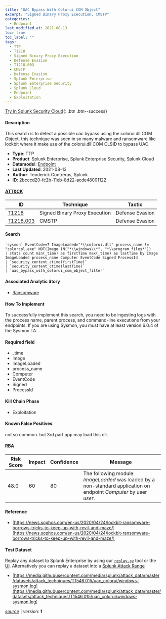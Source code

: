 ```yaml
---
title: "UAC Bypass With Colorui COM Object"
excerpt: "Signed Binary Proxy Execution, CMSTP"
categories:
  - Endpoint
last_modified_at: 2021-08-13
toc: true
toc_label: ""
tags:
  - TTP
  - T1218
  - Signed Binary Proxy Execution
  - Defense Evasion
  - T1218.003
  - CMSTP
  - Defense Evasion
  - Splunk Enterprise
  - Splunk Enterprise Security
  - Splunk Cloud
  - Endpoint
  - Exploitation
---
```




[Try in Splunk Security Cloud](https://www.splunk.com/en_us/cyber-security.html){: .btn .btn--success}

#### Description

This search is to detect a possible uac bypass using the colorui.dll COM Object. this technique was seen in so many malware and ransomware like lockbit where it make use of the colorui.dll COM CLSID to bypass UAC.

- **Type**: TTP
- **Product**: Splunk Enterprise, Splunk Enterprise Security, Splunk Cloud
- **Datamodel**: [Endpoint](https://docs.splunk.com/Documentation/CIM/latest/User/Endpoint)
- **Last Updated**: 2021-08-13
- **Author**: Teoderick Contreras, Splunk
- **ID**: 2bcccd20-fc2b-11eb-8d22-acde48001122


#### [ATT&CK](https://attack.mitre.org/)

| ID          | Technique   | Tactic      |
| ----------- | ----------- | ----------- |
| [T1218](https://attack.mitre.org/techniques/T1218/) | Signed Binary Proxy Execution | Defense Evasion |
| [T1218.003](https://attack.mitre.org/techniques/T1218/003/) | CMSTP | Defense Evasion |

#### Search

```
`sysmon` EventCode=7 ImageLoaded="*\\colorui.dll" process_name != "colorcpl.exe" NOT(Image IN("*\\windows\\*", "*\\program files*")) 
| stats count min(_time) as firstTime max(_time) as lastTime by Image ImageLoaded process_name Computer EventCode Signed ProcessId 
| `security_content_ctime(firstTime)` 
| `security_content_ctime(lastTime)` 
| `uac_bypass_with_colorui_com_object_filter`
```

#### Associated Analytic Story
* [Ransomware](/stories/ransomware)


#### How To Implement
To successfully implement this search, you need to be ingesting logs with the process name, parent process, and command-line executions from your endpoints. If you are using Sysmon, you must have at least version 6.0.4 of the Sysmon TA.

#### Required field
* _time
* Image
* ImageLoaded
* process_name
* Computer
* EventCode
* Signed
* ProcessId


#### Kill Chain Phase
* Exploitation


#### Known False Positives
not so common. but 3rd part app may load this dll.


#### RBA

| Risk Score  | Impact      | Confidence   | Message      |
| ----------- | ----------- |--------------|--------------|
| 48.0 | 60 | 80 | The following module $ImageLoaded$ was loaded by a non-standard application on endpoint $Computer$ by user $user$. |




#### Reference

* [https://news.sophos.com/en-us/2020/04/24/lockbit-ransomware-borrows-tricks-to-keep-up-with-revil-and-maze/](https://news.sophos.com/en-us/2020/04/24/lockbit-ransomware-borrows-tricks-to-keep-up-with-revil-and-maze/)



#### Test Dataset
Replay any dataset to Splunk Enterprise by using our [`replay.py`](https://github.com/splunk/attack_data#using-replaypy) tool or the [UI](https://github.com/splunk/attack_data#using-ui).
Alternatively you can replay a dataset into a [Splunk Attack Range](https://github.com/splunk/attack_range#replay-dumps-into-attack-range-splunk-server)

* [https://media.githubusercontent.com/media/splunk/attack_data/master/datasets/attack_techniques/T1546.015/uac_colorui/windows-sysmon.log](https://media.githubusercontent.com/media/splunk/attack_data/master/datasets/attack_techniques/T1546.015/uac_colorui/windows-sysmon.log)



[*source*](https://github.com/splunk/security_content/tree/develop/detections/endpoint/uac_bypass_with_colorui_com_object.yml) \| *version*: **1**